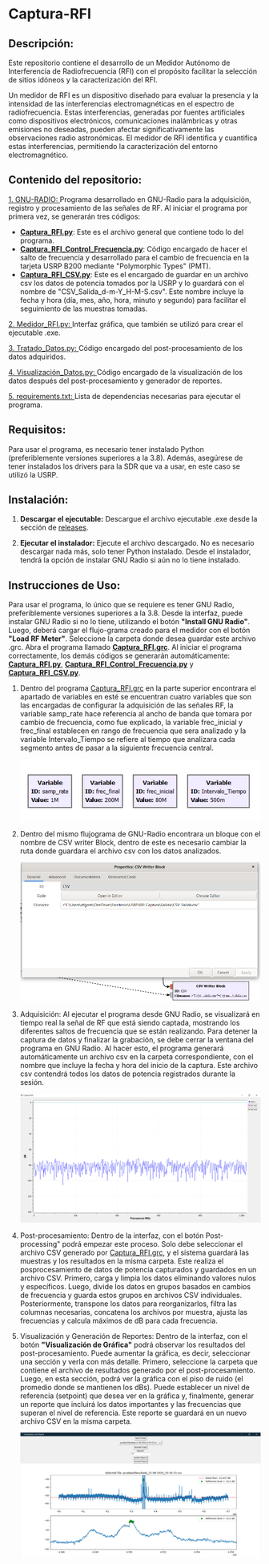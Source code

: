 # Captura-RFI

## **Descripción:**

Este repositorio contiene el desarrollo de un Medidor Autónomo de Interferencia de Radiofrecuencia (RFI) con el propósito facilitar la selección de sitios idóneos y la caracterización del RFI.

Un medidor de RFI es un dispositivo diseñado para evaluar la presencia y la intensidad de las interferencias electromagnéticas en el espectro de radiofrecuencia. Estas interferencias, generadas por fuentes artificiales como dispositivos electrónicos, comunicaciones inalámbricas y otras emisiones no deseadas, pueden afectar significativamente las observaciones radio astronómicas. El medidor de RFI identifica y cuantifica estas interferencias, permitiendo la caracterización del entorno electromagnético.

## **Contenido del repositorio:**

<!-- se crea una sub-carpeta llamada **"Muestras"** seguida del mismo nombre del archivo csv, y en ella se guardan las muestras ya tratadas de dicho archivo. También se crea otra sub-carpeta llamada **"Resultados"** seguida del nombre del mismo csv, donde se almacena el posprocesamiento junto con un archivo csv que contiene dos datos resultantes y relevantes. 

En esta carpeta también se encuentra el código encargado del pos-procesamiento con el nombre de [Tratado_datos.py](/Salida/Tratado_Datos.py), del cual existen dos versiones: una desarrollada en Python y otra con el mismo nombre en Jupyter. -->


[1. GNU-RADIO: ](/Captura_RFI_1.0.grc) Programa desarrollado en GNU-Radio para la adquisición, registro y procesamiento de las señales de RF. Al iniciar el programa por primera vez, se generarán tres códigos:

- [**Captura_RFI.py**](/Captura_RFI.py): Este es el archivo general que contiene todo lo del programa.
- [**Captura_RFI_Control_Frecuencia.py**](/Captura_RFI_Control_Frecuencia.py): Código encargado de hacer el salto de frecuencia y desarrollado para el cambio de frecuencia en la tarjeta USRP B200 mediante "Polymorphic Types" (PMT).
- [**Captura_RFI_CSV.py**](/Captura_RFI_CSV.py): Este es el encargado de guardar en un archivo csv los datos de potencia tomados por la USRP y lo guardará con el nombre de "CSV_Salida_d-m-Y_H-M-S.csv". Este nombre incluye la fecha y hora (día, mes, año, hora, minuto y segundo) para facilitar el seguimiento de las muestras tomadas.

[2. Medidor_RFI.py: ](/Medidor_RFI.py) Interfaz gráfica, que también se utilizó para crear el ejecutable .exe.

[3. Tratado_Datos.py: ](Tratado_Datos.py) Código encargado del post-procesamiento de los datos adquiridos.

[4. Visualización_Datos.py: ](Visualizacion_Datos.py) Código encargado de la visualización de los datos después del post-procesamiento y generador de reportes.

[5. requirements.txt: ](requirements.txt) Lista de dependencias necesarias para ejecutar el programa.

## **Requisitos:**

Para usar el programa, es necesario tener instalado Python (preferiblemente versiones superiores a la 3.8). Además, asegúrese de tener instalados los drivers para la SDR que va a usar, en este caso se utilizó la USRP.

## **Instalación:**

1) **Descargar el ejecutable:** Descargue el archivo ejecutable .exe desde la sección de [releases](https://github.com/ERA-2022/Captura-RFI/releases).

2) **Ejecutar el instalador:** Ejecute el archivo descargado. No es necesario descargar nada más, solo tener Python instalado. Desde el instalador, tendrá la opción de instalar GNU Radio si aún no lo tiene instalado.

## **Instrucciones de Uso:**

Para usar el programa, lo único que se requiere es tener GNU Radio, preferiblemente versiones superiores a la 3.8. Desde la interfaz, puede instalar GNU Radio si no lo tiene, utilizando el botón **"Install GNU Radio"**. Luego, deberá cargar el flujo-grama creado para el medidor con el botón **"Load RF Meter"**. Seleccione la carpeta donde desea guardar este archivo .grc. Abra el programa llamado [**Captura_RFI.grc**](/Captura_RFI.grc). Al iniciar el programa correctamente, los demás códigos se generarán automáticamente: [**Captura_RFI.py**](/Captura_RFI.py), [**Captura_RFI_Control_Frecuencia.py**](/Captura_RFI_Control_Frecuencia.py) y [**Captura_RFI_CSV.py**](/Captura_RFI_CSV.py). 

1. Dentro del programa [Captura_RFI.grc](/Captura_RFI.grc) en la parte superior encontrara el apartado de variables en esté se encuentran cuatro variables que son las encargadas de configurar la adquisición de las señales RF, la variable samp_rate hace referencia al ancho de banda que tomara por cambio de frecuencia, como fue explicado, la variable frec_inicial y frec_final establecen en rango de frecuencia que sera analizado y la variable Intervalo_Tiempo se refiere al tiempo que analizara cada segmento antes de pasar a la siguiente frecuencia central.

    ![Variable](./img/Variables.png)

2. Dentro del mismo flujograma de GNU-Radio encontrara un bloque con el nombre de CSV writer Block, dentro de este es necesario cambiar la ruta donde guardara el archivo csv con los datos analizados. 

    ![csv](./img/bloc_csv.png)

3. Adquisición: Al ejecutar el programa desde GNU Radio, se visualizará en tiempo real la señal de RF que está siendo captada, mostrando los diferentes saltos de frecuencia que se están realizando. Para detener la captura de datos y finalizar la grabación, se debe cerrar la ventana del programa en GNU Radio. Al hacer esto, el programa generará automáticamente un archivo csv en la carpeta correspondiente, con el nombre que incluye la fecha y hora del inicio de la captura. Este archivo csv contendrá todos los datos de potencia registrados durante la sesión.

    ![csv](./img/ADQUISI.png)

4. Post-procesamiento: Dentro de la interfaz, con el botón Post-processing" podrá empezar este proceso. Solo debe seleccionar el archivo CSV generado por [Captura_RFI.grc](/Captura_RFI.grc), y el sistema guardará las muestras y los resultados en la misma carpeta. Este realiza el posprocesamiento de datos de potencia capturados y guardados en un archivo CSV. Primero, carga y limpia los datos eliminando valores nulos y específicos. Luego, divide los datos en grupos basados en cambios de frecuencia y guarda estos grupos en archivos CSV individuales. Posteriormente, transpone los datos para reorganizarlos, filtra las columnas necesarias, concatena los archivos por muestra, ajusta las frecuencias y calcula máximos de dB para cada frecuencia. 

5. Visualización y Generación de Reportes: Dentro de la interfaz, con el botón **"Visualización de Gráfica"** podrá observar los resultados del post-procesamiento. Puede aumentar la gráfica, es decir, seleccionar una sección y verla con más detalle. Primero, seleccione la carpeta que contiene el archivo de resultados generado por el post-procesamiento. Luego, en esta sección, podrá ver la gráfica con el piso de ruido (el promedio donde se mantienen los dBs). Puede establecer un nivel de referencia (setpoint) que desea ver en la gráfica y, finalmente, generar un reporte que incluirá los datos importantes y las frecuencias que superan el nivel de referencia. Este reporte se guardará en un nuevo archivo CSV en la misma carpeta.

    ![Visualizacion](./img/Visualizacion.png)
    <!-- *Figura 1: Resultados del post-procesamiento del medidor de RFI.* -->

<!-- La adquisición de datos se divide en muestras como se observa en siguiente la imagen:

![Medidor](./img/Diagrama%20medidor%20.png)

Esto es debido a que la tarjeta USRP cuenta con un ancho de banda limitado de 200 KHz a 56 MHz y en la adquisición se requieren analizar un ancho de banda mas amplio por lo cual se desarrollo el programa [Control frecuencia](/Control_Frecuencia.py) que esta encargado de recibir una frecuencia inicial y final y dividirla en muestra iguales con un mismo ancho de banda.  -->

